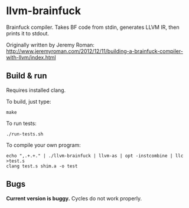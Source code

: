 llvm-brainfuck
==============

Brainfuck compiler. Takes BF code from stdin, generates LLVM IR, then prints it to stdout.

Originally written by Jeremy Roman: http://www.jeremyroman.com/2012/12/11/building-a-brainfuck-compiler-with-llvm/index.html


Build & run
-----------

Requires installed clang.

To build, just type:

    make

To run tests:

    ./run-tests.sh

To compile your own program:

    echo ",.+.+." | ./llvm-brainfuck | llvm-as | opt -instcombine | llc >test.s
    clang test.s shim.a -o test


Bugs
----

**Current version is buggy.** Cycles do not work properly.
